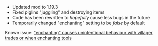 * Updated mod to 1.19.3
* Fixed piglins "juggling" and destroying items
* Code has been rewritten to *hopefully* cause less bugs in the future
* Temporarily changed "enchanting" setting to be *false* by default

Known issue: ["enchanting" causes unintentional behaviour with villager trades or when enchanting tools](https://github.com/WerDei/Server-Hats/issues/5)